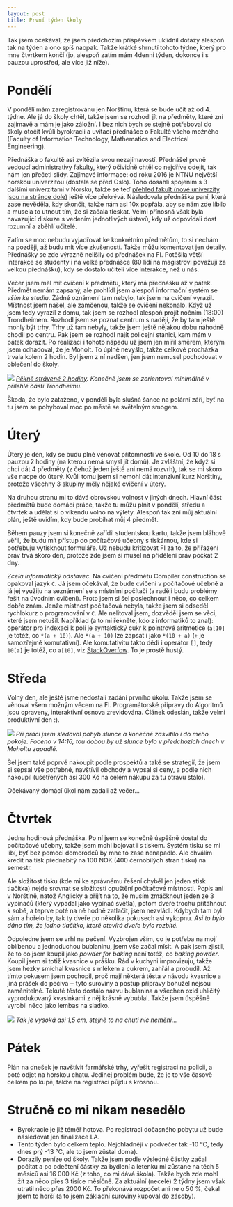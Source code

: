 ```yaml
---
layout: post
title: První týden školy
---
```


Tak jsem očekával, že jsem předchozím příspěvkem uklidnil dotazy alespoň tak na týden a ono spíš naopak. Takže krátké shrnutí tohoto týdne, který pro mne čtvrtkem končí (jo, alespoň zatím mám 4denní týden, dokonce i s pauzou uprostřed, ale více již níže).

# Pondělí

V pondělí mám zaregistrovánu jen Norštinu, která se bude učit až od 4. týdne. Ale já do školy chtěl, takže jsem se rozhodl jít na předměty, které zní zajímavě a mám je jako záložní. I bez nich bych se stejně potřeboval do školy otočit kvůli byrokracii a uvítací přednášce o Fakultě všeho možného (Faculty of Information Technology, Mathematics and Electrical Engineering).

Přednáška o fakultě asi zvítězila svou nezajímavostí. Přednášel prvně vedoucí administrativy fakulty, který očividně chtěl co nejdříve odejít, tak nám jen přečetl slidy. Zajímavé informace: od roku 2016 je NTNU největší norskou univerzitou (dostala se před Oslo). Toho dosáhli spojením s 3 dalšími univerzitami v Norsku, takže se teď [přehled fakult (nové univerzity jsou na stránce dole)](https://www.ntnu.edu/faculties) ještě více překrývá. Následovala přednáška paní, která zase nevěděla, kdy skončit, takže nám asi 10x popřála, aby se nám zde líbilo a musela to utnout tím, že si začala tleskat. Velmi přínosná však byla navazující diskuze s vedením jednotlivých ústavů, kdy už odpovídali dost rozumní a zběhlí učitelé.

Zatím se moc nebudu vyjadřovat ke konkrétním předmětům, to si nechám na později, až budu mít více zkušeností. Takže můžu komentovat jen detaily. Přednášky se zde výrazně nelišily od přednášek na FI. Potěšila větší interakce se studenty i na velké přednášce (80 lidí na magistrovi považuji za velkou přednášku), kdy se dostalo učiteli více interakce, než u nás.

Večer jsem měl mít cvičení k předmětu, který má přednášku až v pátek. Předmět nemám zapsaný, ale prohlídl jsem alespoň informační systém se *vším ke studiu*. Žádné oznámení tam nebylo, tak jsem na cvičení vyrazil. Místnost jsem našel, ale zamčenou, takže se cvičení nekonalo. Když už jsem tedy vyrazil z domu, tak jsem se rozhodl alespoň projít nočním (18:00) Trondheimem. Rozhodl jsem se poznat centrum s nadějí, že by tam ještě mohly být trhy. Trhy už tam nebyly, takže jsem ještě nějakou dobu náhodně chodil po centru. Pak jsem se rozhodl najít policejní stanici, kam mám v pátek dorazit. Po realizaci i tohoto nápadu už jsem jen mířil směrem, kterým jsem odhadoval, že je Moholt. To úplně nevyšlo, takže celkově procházka trvala kolem 2 hodin. Byl jsem z ní nadšen, jen jsem nemusel pochodovat v oblečení do školy.

![](https://raw.githubusercontent.com/Bender250/bender250.github.io/master/images/prvni_tyden/pondelni_cesta.png)
*[Pěkně strávené 2 hodiny](https://mapy.cz/s/pIwz). Konečně jsem se zorientoval minimálně v přilehlé části Trondheimu.*

Škoda, že bylo zataženo, v pondělí byla slušná šance na polární záři, byť na tu jsem se pohyboval moc po městě se světelným smogem.

# Úterý

Úterý je den, kdy se budu plně věnovat přítomnosti ve škole. Od 10 do 18 s pauzou 2 hodiny (na kterou nemá smysl jít domů). Je zvláštní, že když si chci dát 4 předměty (z čehož jeden ještě ani nemá rozvrh), tak se mi skoro vše nacpe do úterý. Kvůli tomu jsem si nemohl dát intenzivní kurz Norštiny, protože všechny 3 skupiny měly nějaké cvičení v úterý.

Na druhou stranu mi to dává obrovskou volnost v jiných dnech. Hlavní část předmětů bude domácí práce, takže tu můžu plnit v pondělí, středu a čtvrtek a udělat si o víkendu volno na výlety. Alespoň tak zní můj aktuální plán, ještě uvidím, kdy bude probíhat můj 4 předmět.

Během pauzy jsem si konečně zařídil studentskou kartu, takže jsem bláhově věřil, že budu mít přístup do počítačové učebny s tiskárnou, kde si potřebuju vytisknout formuláře. Už nebudu kritizovat FI za to, že přiřazení práv trvá skoro den, protože zde jsem si musel na přidělení práv počkat 2 dny.

*Zcela informatický odstavec.* Na cvičení předmětu Compiler construction se opakoval jazyk `C`. Já jsem očekával, že bude cvičení v počítačové učebně a já jej využiju na seznámení se s místními počítači (a raději budu problémy řešit na úvodním cvičení). Proto jsem si šel poslechnout i něco, co celkem dobře znám. Jenže místnost počítačová nebyla, takže jsem si odseděl rychlokurz o programování v `C`. Ale nelitoval jsem, dozvěděl jsem se věci, které jsem netušil. Například (a to mi řekněte, kdo z informatiků to znal): operátor pro indexaci k poli je syntaktický cukr k pointrové aritmetice (`a[10]` je totéž, co `*(a + 10)`). Ale `*(a + 10)` lze zapsat i jako `*(10 + a)` (`+` je samozřejmě komutativní). Ale komutativitu takto dědí i operátor `[]`, tedy `10[a]` je totéž, co `a[10]`, viz [StackOverfow](https://stackoverflow.com/questions/381542/with-c-arrays-why-is-it-the-case-that-a5-5a). To je prostě hustý.

# Středa

Volný den, ale ještě jsme nedostali zadání prvního úkolu. Takže jsem se věnoval všem možným věcem na FI. Programátorské přípravy do Algoritmů jsou opraveny, interaktivní osnova zrevidována. Článek odeslán, takže velmi produktivní den :).

![](https://raw.githubusercontent.com/Bender250/bender250.github.io/master/images/prvni_tyden/slunce.JPG)
*Při práci jsem sledoval pohyb slunce a konečně zasvítilo i do mého pokoje. Foceno v 14:16, tou dobou by už slunce bylo v předchozích dnech v Moholtu zapadlé.*

Šel jsem také poprvé nakoupit podle prospektů a také se strategií, že jsem si sepsal vše potřebné, navštívil obchody a vypsal si ceny, a podle nich nakoupil (ušetřených asi 300 Kč na celém nákupu za tu otravu stálo).

Očekávaný domácí úkol nám zadali až večer...

# Čtvrtek

Jedna hodinová přednáška. Po ní jsem se konečně úspěšně dostal do počítačové učebny, takže jsem mohl bojovat i s tiskem. Systém tisku se mi líbí, byť bez pomoci domorodců by mne to zase nenapadlo. Ale chválím kredit na tisk přednabitý na 100 NOK (400 černobílých stran tisku) na semestr.

Ale složitost tisku (kde mi ke správnému řešení chyběl jen jeden stisk tlačítka) nejde srovnat se složitostí opuštění počítačové místnosti. Popis ani v Norštině, natož Anglicky a přijít na to, že musím zmáčknout jeden ze 3 vypínačů (který vypadal jako vypínač světla), potom dveře trochu přitáhnout k sobě, a teprve poté na ně hodně zatlačit, jsem nezvládl. Kdybych tam byl sám a hořelo by, tak ty dveře po několika pokusech asi vykopnu. *Asi to bylo dáno tím, že jedno tlačítko, které otevírá dveře bylo rozbité.*

Odpoledne jsem se vrhl na pečení. Vyzbrojen vším, co je potřeba na mojí oblíbenou a jednoduchou bublaninu, jsem vše začal mísit. A pak jsem zjistil, že to co jsem koupil jako *powder for baking* není totéž, co *baking powder*. Koupil jsem si totiž kvasnice v prášku. Rád v kuchyni improvizuju, takže jsem hezky smíchal kvasnice s mlékem a cukrem, zahřál a probudil. Až tímto pokusem jsem pochopil, proč mají některá těsta v návodu kvasnice a jiná prášek do pečiva ‒ tyto suroviny a postup přípravy bohužel nejsou zaměnitelné. Tekuté těsto dostálo názvu bublanina a všechen oxid uhličitý vyprodukovaný kvasinkami z něj krásně vybublal. Takže jsem úspěšně vyrobil něco jako lembas na sladko.

![](https://raw.githubusercontent.com/Bender250/bender250.github.io/master/images/prvni_tyden/buchta.JPG)
*Tak je vysoká asi 1,5 cm, stejně to na chuti nic nemění...*

# Pátek

Plán na dnešek je navštívit farmářské trhy, vyřešit registraci na policii, a poté odjet na horskou chatu. Jedinej problém bude, že je to vše časově celkem po kupě, takže na registraci půjdu s krosnou.

# Stručně co mi nikam nesedělo

* Byrokracie je již téměř hotova. Po registraci dočasného pobytu už bude následovat jen finalizace LA.
* Tento týden bylo celkem teplo. Nejchladněji v podvečer tak -10 °C, tedy dnes prý -13 °C, ale to jsem zůstal doma).
* Dorazily peníze od školy. Takže jsem podle výsledné částky začal počítat a po odečtení částky za bydlení a letenku mi zůstane na těch 5 měsíců asi 16 000 Kč (z toho, co mi dává škola). Takže bych zde mohl žít za něco přes 3 tisíce měsíčně. Za aktuální (necelé) 2 týdny jsem však utratil něco přes 2000 Kč. To překonává rozpočet ani ne o 50 %, čekal jsem to horší (a to jsem základní suroviny kupoval do zásoby).
    
